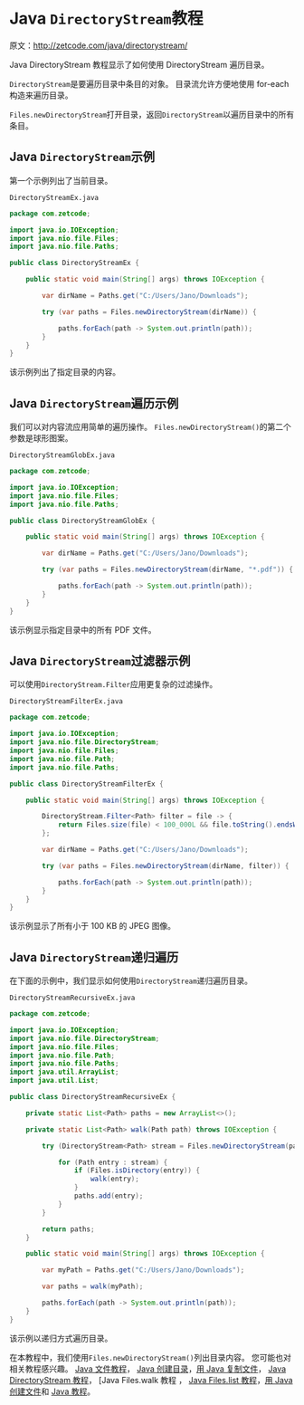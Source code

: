 # Java `DirectoryStream`教程

原文：http://zetcode.com/java/directorystream/

Java DirectoryStream 教程显示了如何使用 DirectoryStream 遍历目录。

`DirectoryStream`是要遍历目录中条目的对象。 目录流允许方便地使用 for-each 构造来遍历目录。

`Files.newDirectoryStream`打开目录，返回`DirectoryStream`以遍历目录中的所有条目。

## Java `DirectoryStream`示例

第一个示例列出了当前目录。

`DirectoryStreamEx.java`

```java
package com.zetcode;

import java.io.IOException;
import java.nio.file.Files;
import java.nio.file.Paths;

public class DirectoryStreamEx {

    public static void main(String[] args) throws IOException {

        var dirName = Paths.get("C:/Users/Jano/Downloads");

        try (var paths = Files.newDirectoryStream(dirName)) {

            paths.forEach(path -> System.out.println(path));
        }
    }
}

```

该示例列出了指定目录的内容。

## Java `DirectoryStream`遍历示例

我们可以对内容流应用简单的遍历操作。 `Files.newDirectoryStream()`的第二个参数是球形图案。

`DirectoryStreamGlobEx.java`

```java
package com.zetcode;

import java.io.IOException;
import java.nio.file.Files;
import java.nio.file.Paths;

public class DirectoryStreamGlobEx {

    public static void main(String[] args) throws IOException {

        var dirName = Paths.get("C:/Users/Jano/Downloads");

        try (var paths = Files.newDirectoryStream(dirName, "*.pdf")) {

            paths.forEach(path -> System.out.println(path));
        }
    }
}

```

该示例显示指定目录中的所有 PDF 文件。

## Java `DirectoryStream`过滤器示例

可以使用`DirectoryStream.Filter`应用更复杂的过滤操作。

`DirectoryStreamFilterEx.java`

```java
package com.zetcode;

import java.io.IOException;
import java.nio.file.DirectoryStream;
import java.nio.file.Files;
import java.nio.file.Path;
import java.nio.file.Paths;

public class DirectoryStreamFilterEx {

    public static void main(String[] args) throws IOException {

        DirectoryStream.Filter<Path> filter = file -> {
            return Files.size(file) < 100_000L && file.toString().endsWith(".jpg");
        };

        var dirName = Paths.get("C:/Users/Jano/Downloads");

        try (var paths = Files.newDirectoryStream(dirName, filter)) {

            paths.forEach(path -> System.out.println(path));
        }
    }
}

```

该示例显示了所有小于 100 KB 的 JPEG 图像。

## Java `DirectoryStream`递归遍历

在下面的示例中，我们显示如何使用`DirectoryStream`递归遍历目录。

`DirectoryStreamRecursiveEx.java`

```java
package com.zetcode;

import java.io.IOException;
import java.nio.file.DirectoryStream;
import java.nio.file.Files;
import java.nio.file.Path;
import java.nio.file.Paths;
import java.util.ArrayList;
import java.util.List;

public class DirectoryStreamRecursiveEx {

    private static List<Path> paths = new ArrayList<>();

    private static List<Path> walk(Path path) throws IOException {

        try (DirectoryStream<Path> stream = Files.newDirectoryStream(path)) {

            for (Path entry : stream) {
                if (Files.isDirectory(entry)) {
                    walk(entry);
                }
                paths.add(entry);
            }
        }

        return paths;
    }

    public static void main(String[] args) throws IOException {

        var myPath = Paths.get("C:/Users/Jano/Downloads");

        var paths = walk(myPath);

        paths.forEach(path -> System.out.println(path));
    }
}

```

该示例以递归方式遍历目录。

在本教程中，我们使用`Files.newDirectoryStream()`列出目录内容。 您可能也对相关教程感兴趣。 [Java 文件教程](/java/file/)， [Java 创建目录](/java/createdirectory/)，[用 Java 复制文件](/java/copyfile/)， [Java DirectoryStream 教程](/java/directorystream/)， [Java Files.walk 教程[](/java/fileswalk/) ， [Java Files.list 教程](/java/fileslist/)，[用 Java 创建文件](/java/createfile/)和 [Java 教程](/lang/java/)。